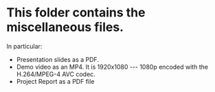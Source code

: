 # This folder contains the miscellaneous files.
In particular:
* Presentation slides as a PDF.
* Demo video as an MP4. It is 1920x1080 --- 1080p encoded with the H.264/MPEG-4 AVC codec.
* Project Report as a PDF file
